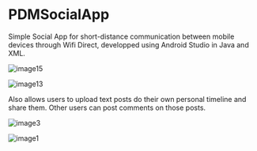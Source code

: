 # PDMSocialApp

Simple Social App for short-distance communication between mobile devices through Wifi Direct, developped using Android Studio in Java and XML.

![image15](https://user-images.githubusercontent.com/61744828/194152919-c91be61f-3577-4008-8b8b-ba277e23ea18.png)

![image13](https://user-images.githubusercontent.com/61744828/194153086-0804c314-a503-4341-80e5-d0f8ddfdb70b.jpg)

Also allows users to upload text posts do their own personal timeline and share them. Other users can post comments on those posts. 

![image3](https://user-images.githubusercontent.com/61744828/194152979-cf2184e2-eeba-43ab-b493-56bb8b5d6574.jpg)

![image1](https://user-images.githubusercontent.com/61744828/194152993-6eeb23df-87f1-4f6f-8f2d-bb2e07bec434.jpg)

